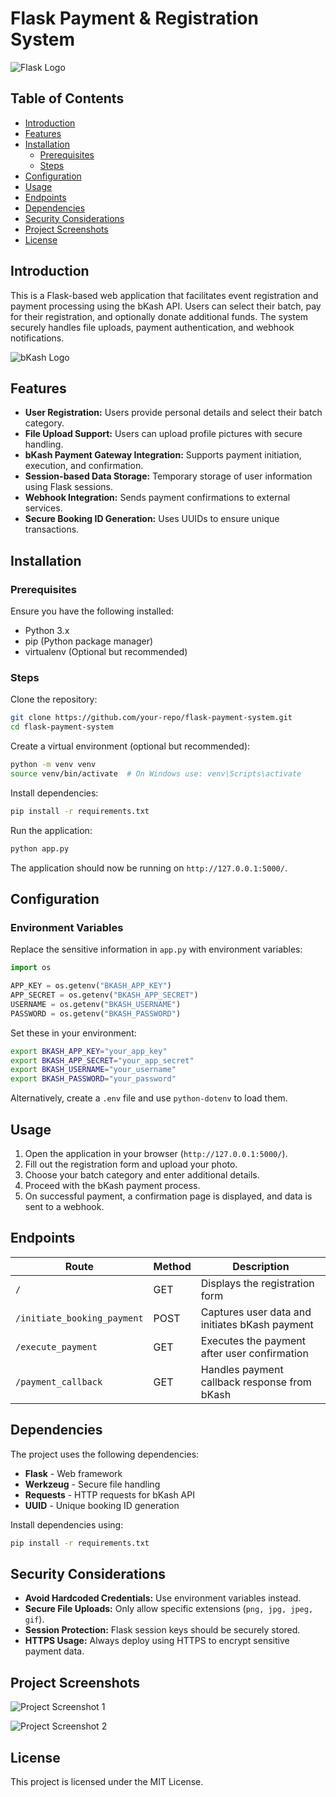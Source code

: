 # Flask Payment & Registration System

![Flask Logo](https://upload.wikimedia.org/wikipedia/commons/3/3c/Flask_logo.svg)

## Table of Contents
- [Introduction](#introduction)
- [Features](#features)
- [Installation](#installation)
  - [Prerequisites](#prerequisites)
  - [Steps](#steps)
- [Configuration](#configuration)
- [Usage](#usage)
- [Endpoints](#endpoints)
- [Dependencies](#dependencies)
- [Security Considerations](#security-considerations)
- [Project Screenshots](#project-screenshots)
- [License](#license)

## Introduction
This is a Flask-based web application that facilitates event registration and payment processing using the bKash API. Users can select their batch, pay for their registration, and optionally donate additional funds. The system securely handles file uploads, payment authentication, and webhook notifications.

![bKash Logo](https://upload.wikimedia.org/wikipedia/commons/5/5b/BKash-Logo.wine.svg)

## Features
- **User Registration:** Users provide personal details and select their batch category.
- **File Upload Support:** Users can upload profile pictures with secure handling.
- **bKash Payment Gateway Integration:** Supports payment initiation, execution, and confirmation.
- **Session-based Data Storage:** Temporary storage of user information using Flask sessions.
- **Webhook Integration:** Sends payment confirmations to external services.
- **Secure Booking ID Generation:** Uses UUIDs to ensure unique transactions.

## Installation

### Prerequisites
Ensure you have the following installed:

- Python 3.x
- pip (Python package manager)
- virtualenv (Optional but recommended)

### Steps

Clone the repository:

```sh
git clone https://github.com/your-repo/flask-payment-system.git
cd flask-payment-system
```

Create a virtual environment (optional but recommended):

```sh
python -m venv venv
source venv/bin/activate  # On Windows use: venv\Scripts\activate
```

Install dependencies:

```sh
pip install -r requirements.txt
```

Run the application:

```sh
python app.py
```

The application should now be running on `http://127.0.0.1:5000/`.

## Configuration

### Environment Variables
Replace the sensitive information in `app.py` with environment variables:

```python
import os

APP_KEY = os.getenv("BKASH_APP_KEY")
APP_SECRET = os.getenv("BKASH_APP_SECRET")
USERNAME = os.getenv("BKASH_USERNAME")
PASSWORD = os.getenv("BKASH_PASSWORD")
```

Set these in your environment:

```sh
export BKASH_APP_KEY="your_app_key"
export BKASH_APP_SECRET="your_app_secret"
export BKASH_USERNAME="your_username"
export BKASH_PASSWORD="your_password"
```

Alternatively, create a `.env` file and use `python-dotenv` to load them.

## Usage
1. Open the application in your browser (`http://127.0.0.1:5000/`).
2. Fill out the registration form and upload your photo.
3. Choose your batch category and enter additional details.
4. Proceed with the bKash payment process.
5. On successful payment, a confirmation page is displayed, and data is sent to a webhook.

## Endpoints

| Route                     | Method | Description                                         |
|---------------------------|--------|-----------------------------------------------------|
| `/`                       | GET    | Displays the registration form                     |
| `/initiate_booking_payment` | POST   | Captures user data and initiates bKash payment     |
| `/execute_payment`        | GET    | Executes the payment after user confirmation       |
| `/payment_callback`       | GET    | Handles payment callback response from bKash       |

## Dependencies

The project uses the following dependencies:

- **Flask** - Web framework
- **Werkzeug** - Secure file handling
- **Requests** - HTTP requests for bKash API
- **UUID** - Unique booking ID generation

Install dependencies using:

```sh
pip install -r requirements.txt
```

## Security Considerations
- **Avoid Hardcoded Credentials:** Use environment variables instead.
- **Secure File Uploads:** Only allow specific extensions (`png, jpg, jpeg, gif`).
- **Session Protection:** Flask session keys should be securely stored.
- **HTTPS Usage:** Always deploy using HTTPS to encrypt sensitive payment data.

## Project Screenshots

![Project Screenshot 1](path/to/your/screenshot1.png)

![Project Screenshot 2](path/to/your/screenshot2.png)

## License
This project is licensed under the MIT License.
